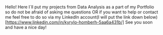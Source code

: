 Hello! Here I`ll put my projects from Data Analysis as a part of my Portfolio so do not be afraid of asking me questions OR
if you want to help or contact me feel free to do so via my LinkedIn account(I will put the link down below)
[https://www.linkedin.com/in/kyrylo-homberh-5aa6a431b/]
See you soon and have a nice day!
